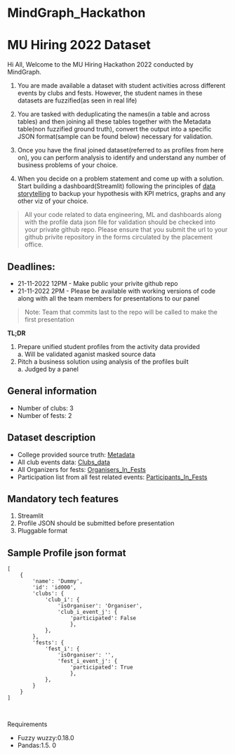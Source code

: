 # MindGraph_Hackathon

# MU Hiring 2022 Dataset
Hi All,
Welcome to the MU Hiring Hackathon 2022 conducted by MindGraph. 

1. You are made available a dataset with student activities across different events by clubs and fests. However, the student names in these datasets are fuzzified(as seen in real life)

2. You are tasked with deduplicating the names(in a table and across tables) and then joining all these tables together with the Metadata table(non fuzzified ground truth), convert the output into a specific JSON format(sample can be found below) necessary for  validation.

3. Once you have the final joined dataset(referred to as profiles from here on), you can perform analysis to identify and understand any number of business problems of your choice. 

4. When you decide on a problem statement and come up with a solution. Start building a dashboard(Streamlit) following the principles of [data storytelling](image.png) to backup your hypothesis with KPI metrics, graphs and any other viz of your choice.

> All your code related to data engineering, ML and dashboards along with the profile data json file for validation should be checked into your private github repo. Please ensure that you submit the url to your github privite repository in the forms circulated by the placement office.

## Deadlines:

* 21-11-2022 12PM - Make public your privite github repo
* 21-11-2022 2PM - Please be available with working versions of code along with all the team members for presentations to our panel

>Note: Team that commits last to the repo will be called to make the first presentation

**TL;DR**
1. Prepare unified student profiles from the activity data provided
    <br>a. Will be validated aganist masked source data
2. Pitch a business solution using analysis of the profiles built
    <br>a. Judged by a panel
## General information
- Number of clubs: 3
- Number of fests: 2
## Dataset description
- College provided source truth: [Metadata](Metadata.csv)
- All club events data: [Clubs_data](Clubs_data.csv)
- All Organizers for fests: [Organisers_In_Fests](Organisers_In_Fests.csv)
- Participation list from all fest related events: [Participants_In_Fests](Participants_In_Fests.csv)

## Mandatory tech features
1. Streamlit
2. Profile JSON should be submitted before presentation
3. Pluggable format



## Sample Profile json format
```
[
    {
        'name': 'Dummy',
        'id': 'id000',
        'clubs': {
            'club_i': {
                'isOrganiser': 'Organiser',
                'club_i_event_j': {
                    'participated': False
                    },
            },
        },
        'fests': {
            'fest_i': {
                'isOrganiser': '',
                'fest_i_event_j': {
                    'participated': True
                    },
            },
        }
    }
]


```

##
Requirements

- Fuzzy wuzzy:0.18.0
- Pandas:1.5. 0
